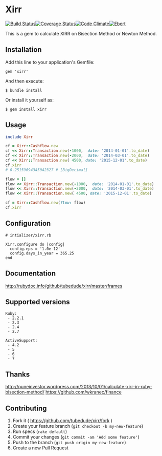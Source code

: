 # Xirr
[![Build Status](https://travis-ci.org/tubedude/xirr.svg)](https://travis-ci.org/tubedude/xirr)[![Coverage Status](https://coveralls.io/repos/tubedude/xirr/badge.svg?branch=master)](https://coveralls.io/r/tubedude/xirr?branch=master)[![Code Climate](https://codeclimate.com/github/tubedude/xirr/badges/gpa.svg)](https://codeclimate.com/github/tubedude/xirr)[![Ebert](https://ebertapp.io/github/tubedude/xirr.svg)](https://ebertapp.io/github/tubedude/xirr)

This is a gem to calculate XIRR on Bisection Method or Newton Method.

## Installation

Add this line to your application's Gemfile:

    gem 'xirr'

And then execute:

    $ bundle install

Or install it yourself as:

    $ gem install xirr

## Usage

```rb
include Xirr

cf = Xirr::Cashflow.new
cf << Xirr::Transaction.new(-1000,  date: '2014-01-01'.to_date)
cf << Xirr::Transaction.new(-2000,  date: '2014-03-01'.to_date)
cf << Xirr::Transaction.new( 4500, date: '2015-12-01'.to_date)
cf.xirr
# 0.25159694345042327 # [BigDecimal]

flow = []
flow << Xirr::Transaction.new(-1000,  date: '2014-01-01'.to_date)
flow << Xirr::Transaction.new(-2000,  date: '2014-03-01'.to_date)
flow << Xirr::Transaction.new( 4500, date: '2015-12-01'.to_date)

cf = Xirr::Cashflow.new(flow: flow)
cf.xirr
```    

## Configuration

    # intializer/xirr.rb

    Xirr.configure do |config|
      config.eps = '1.0e-12'
      config.days_in_year = 365.25
    end


## Documentation

http://rubydoc.info/github/tubedude/xirr/master/frames

## Supported versions

    Ruby:
     - 2.2.1
     - 2.3
     - 2.4
     - 2.7

    ActiveSupport:
     - 4.2
     - 5
     - 6
     - 7

## Thanks

http://puneinvestor.wordpress.com/2013/10/01/calculate-xirr-in-ruby-bisection-method/
https://github.com/wkranec/finance

## Contributing

1. Fork it ( https://github.com/tubedude/xirr/fork )
2. Create your feature branch (`git checkout -b my-new-feature`)
3. Run specs (`rake default`)
4. Commit your changes (`git commit -am 'Add some feature'`)
5. Push to the branch (`git push origin my-new-feature`)
6. Create a new Pull Request
